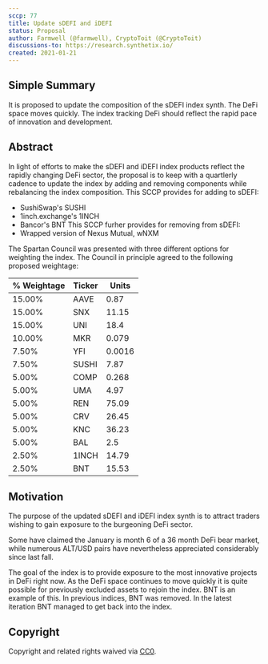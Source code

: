 ```yaml
---
sccp: 77
title: Update sDEFI and iDEFI
status: Proposal
author: Farmwell (@farmwell), CryptoToit (@CryptoToit)
discussions-to: https://research.synthetix.io/
created: 2021-01-21
---
```


<!--You can leave these HTML comments in your merged SIP and delete the visible duplicate text guides, they will not appear and may be helpful to refer to if you edit it again. This is the suggested template for new SCCPs. Note that an SCCP number will be assigned by an editor. When opening a pull request to submit your SCCP, please use an abbreviated title in the filename, `sccp-draft_title_abbrev.md`. The title should be 44 characters or less.-->

## Simple Summary
<!--"If you can't explain it simply, you don't understand it well enough." Provide a simplified and layman-accessible explanation of the SCCP.-->
It is proposed to update the composition of the sDEFI index synth. The DeFi space moves quickly. The index tracking DeFi should reflect the rapid pace of innovation and development.

## Abstract
<!--A short (~200 word) description of the variable change proposed.-->
In light of efforts to make the sDEFI and iDEFI index products reflect the rapidly changing DeFi sector, the proposal is to keep with a quartlerly cadence to update the index by adding and removing components while rebalancing the index composition.
This SCCP provides for adding to sDEFI:
  * SushiSwap's SUSHI
  * 1inch.exchange's 1INCH
  * Bancor's BNT
This SCCP furher provides for removing from sDEFI:
  * Wrapped version of Nexus Mutual, wNXM

The Spartan Council was presented with three different options for weighting the index. 
The Council in principle agreed to the following proposed weightage: 

| % Weightage  |  Ticker  |  Units |
|--------------|----------|--------|
| 15.00%       |  AAVE    | 0.87   |
| 15.00%       |  SNX     | 11.15  |
| 15.00%       |  UNI     | 18.4   |
| 10.00%       |  MKR     | 0.079  |
| 7.50%        |  YFI     | 0.0016 |
| 7.50%        |  SUSHI   | 7.87   |
| 5.00%        |  COMP    | 0.268  |
| 5.00%        |  UMA     | 4.97   |
| 5.00%        |  REN     | 75.09  |
| 5.00%        |  CRV     | 26.45  |
| 5.00%        |  KNC     | 36.23  |
| 5.00%        |  BAL     | 2.5    |
| 2.50%        |  1INCH   | 14.79  |
| 2.50%        |  BNT     | 15.53  |
  
## Motivation
<!--The motivation is critical for SCCPs that want to update variables within Synthetix. It should clearly explain why the existing variable is not incentive aligned. SCCP submissions without sufficient motivation may be rejected outright.-->
The purpose of the updated sDEFI and iDEFI index synth is to attract traders wishing to gain exposure to the burgeoning DeFi sector.

Some have claimed the January is month 6 of a 36 month DeFi bear market, while numerous ALT/USD pairs have nevertheless appreciated considerably since last fall.

The goal of the index is to provide exposure to the most innovative projects in DeFi right now. As the DeFi space continues to move quickly it is quite possible for previously excluded assets to rejoin the index. 
BNT is an example of this. In previous indices, BNT was removed. In the latest iteration BNT managed to get back into the index. 

## Copyright
Copyright and related rights waived via [CC0](https://creativecommons.org/publicdomain/zero/1.0/).
 

